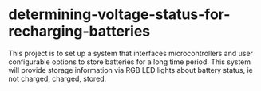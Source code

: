 # determining-voltage-status-for-recharging-batteries
This project is to set up a system that interfaces microcontrollers and user configurable options to store batteries for a long time period. This system will provide storage information via RGB LED lights about battery status, ie not charged, charged, stored.
